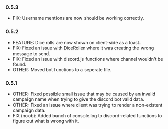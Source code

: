 ### 0.5.3

-   FIX: Username mentions are now should be working correctly.

### 0.5.2

-   FEATURE: Dice rolls are now shown on client-side as a toast.
-   FIX: Fixed an issue with DiceRoller where it was creating the wrong message to send.
-   FIX: Fixed an issue with discord.js functions where channel wouldn't be found.
-   OTHER: Moved bot functions to a seperate file.

### 0.5.1

-   OTHER: Fixed possible small issue that may be caused by an invalid campaign name when trying to give the discord bot valid data.
-   OTHER: Fixed an issue where client was trying to render a non-existent campaign data.
-   FIX (noob): Added bunch of console.log to discord-related functions to figure out what is wrong with it.
